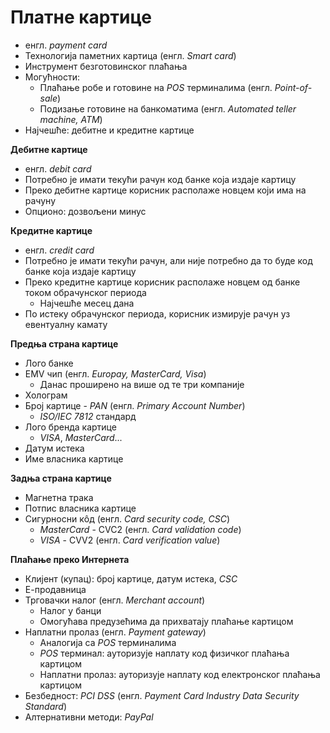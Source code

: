 # Платне картице

- енгл. *payment card*
- Технологија паметних картица (енгл. *Smart card*)
- Инструмент безготовинског плаћања
- Могућности:
	- Плаћање робе и готовине на *POS* терминалима (енгл. *Point-of-sale*)
	- Подизање готовине на банкоматима (енгл. *Automated teller machine, ATM*)
- Најчешће: дебитне и кредитне картице

**Дебитне картице**

- енгл. *debit card*
- Потребно је имати текући рачун код банке која издаје картицу
- Преко дебитне картице корисник располаже новцем који има на рачуну
- Опционо: дозвољени минус

**Кредитне картице**

- енгл. *credit card*
- Потребно је имати текући рачун, али није потребно да то буде код банке која издаје картицу
- Преко кредитне картице корисник располаже новцем од банке током обрачунског периода
	- Најчешће месец дана
- По истеку обрачунског периода, корисник измирује рачун уз евентуалну камату

**Предња страна картице**

- Лого банке
- EMV чип (енгл. *Europay, MasterCard, Visa*)
	- Данас проширено на више од те три компаније
- Холограм
- Број картице - *PAN* (енгл. *Primary Account Number*)
	- *ISO/IEC 7812* стандард
- Лого бренда картице
	- *VISA*, *MasterCard*...
- Датум истека
- Име власника картице

**Задња страна картице**

- Магнетна трака
- Потпис власника картице
- Сигурносни кôд (енгл. *Card security code, CSC*)
	- *MasterCard* - CVC2 (енгл. *Card validation code*)
	- *VISA* - CVV2 (енгл. *Card verification value*)

**Плаћање преко Интернета**

- Клијент (купац): број картице, датум истека, *CSC*
- Е-продавница
- Трговачки налог (енгл. *Merchant account*)
	- Налог у банци
	- Омогућава предузећима да прихватају плаћање картицом
- Наплатни пролаз (енгл. *Payment gateway*)
	- Аналогија са *POS* терминалима
	- *POS* терминал: ауторизује наплату код физичког плаћања картицом
	- Наплатни пролаз: ауторизује наплату код електронског плаћања картицом
- Безбедност: *PCI DSS* (енгл. *Payment Card Industry Data Security Standard*)
- Алтернативни методи: *PayPal*

